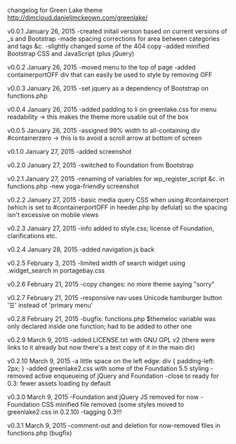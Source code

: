 changelog for Green Lake theme http://djmcloud.danieljmckeown.com/greenlake/

v0.0.1
January 26, 2015
-created initail version based on current versions of _s and Bootstrap
-made spacing corrections for area between categories and tags &c.
-slightly changed some of the 404 copy
-added minified Bootstrap CSS and JavaScript (plus jQuery)

v0.0.2
January 26, 2015
-moved menu to the top of page
-added containerportOFF div that can easily be used to style by removing OFF

v0.0.3
January 26, 2015
-set jquery as a dependency of Bootstrap on functions.php

v0.0.4
January 26, 2015
-added padding to li on greenlake.css for menu readability
-> this makes the theme more usable out of the box

v0.0.5
January 26, 2015
-assigned 99% width to all-containing div #containerzero
-> this is to avoid a scroll arrow at bottom of screen

v0.1.0
January 27, 2015
-added screenshot

v0.2.0
January 27, 2015
-switched to Foundation from Bootstrap

v0.2.1
January 27, 2015
-renaming of variables for wp_register_script &c. in functions.php
-new yoga-friendly screenshot

v0.2.2
January 27, 2015
-basic media query CSS when using #containerport (which is set to
	#containerportOFF in heeder.php by defulat) so the spacing
	isn't excessive on mobile views

v0.2.3
January 27, 2015
-info added to style.css; license of Foundation, clarifications etc.

v0.2.4
January 28, 2015
-added navigation.js back

v0.2.5
February 3, 2015
-limited width of search widget using .widget_search in portagebay.css

v0.2.6
February 21, 2015
-copy changes: no more theme saying "sorry"

v0.2.7
February 21, 2015
-responsive nav uses Unicode hamburger button '☰' instead of 'primary menu'

v0.2.8
February 21, 2015
-bugfix: functions.php $themeloc variable was only declared inside one function; had to be added to other one

v0.2.9
March 9, 2015
-added LICENSE.txt with GNU GPL v2 (there were links to it already but now there's a text copy of it in the main dir)

v0.2.10
March 9, 2015
-a little space on the left edge: div { padding-left: 2px; }
-added greenlake2.css with some of the Foundation 5.5 styling
-removed active enqueueing of jQuery and Foundation
-close to ready for 0.3: fewer assets loading by default

v0.3.0
March 9, 2015
-Foundation and jQuery JS removed for now
-Foundation CSS minified file removed (some styles moved to greenlake2.css in 0.2.10)
-tagging 0.3!!!

v0.3.1
March 9, 2015
-comment-out and deletion for now-removed files in functions.php (bugfix)
